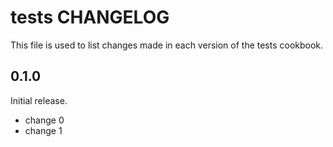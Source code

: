 # tests CHANGELOG

This file is used to list changes made in each version of the tests cookbook.

## 0.1.0

Initial release.

- change 0
- change 1

